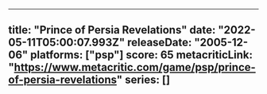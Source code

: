 
---
title: "Prince of Persia Revelations"
date: "2022-05-11T05:00:07.993Z"
releaseDate: "2005-12-06"
platforms: ["psp"]
score: 65
metacriticLink: "https://www.metacritic.com/game/psp/prince-of-persia-revelations"
series: []
---
